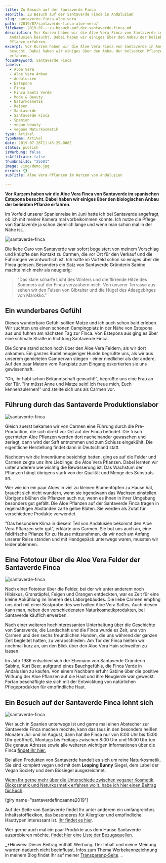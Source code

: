 ```yaml
---
title: Zu Besuch auf der Santaverde Finca
seoTitle: Zu Besuch auf der Santaverde Finca in Andalusien
slug: santaverde-finca-aloe-vera
path: /2019/07/santaverde-finca-aloe-vera/
fileName: 2019-07---zu-besuch-auf-der-santaverde-finca.md
description: Vor Kurzem haben wir die Aloe Vera Finca von Santaverde in
  Andalusien besucht. Dabei haben wir einiges über den Anbau der beliebten
  Pflanze erfahren.
excerpt: Vor Kurzem haben wir die Aloe Vera Finca von Santaverde in Andalusien
  besucht. Dabei haben wir einiges über den Anbau der beliebten Pflanze
  erfahren.
focusKeyword: Santaverde Finca
labels:
  - Aloe Vera
  - Aloe Vera Anbau
  - Andalusien
  - Estepona
  - Finca
  - Finca Santa Verde
  - Mode & Beauty
  - Naturkosmetik
  - Reisen
  - Santaverde
  - Santaverde Finca
  - Spanien
  - vegan beauty
  - vegane Naturkosmetik
type: Artikel
typeName: Artikel
date: 2019-07-26T11:45:29.000Z
status: publish
isWerbung: false
isAffiliate: false
thumbnailId: "25501"
image: /img/demo.jpg
errors: {}
subTitle: Aloe Vera Pflanzen im Herzen von Andalusien
  
---
```


**Vor Kurzem haben wir die Aloe Vera Finca von Santaverde im spanischen Estepona
besucht. Dabei haben wir einiges über den biologischen Anbau der beliebten
Pflanze erfahren.**

Im Vorfeld unserer Spanienreise im Juni hatte ich bei Santaverde angefragt, ob
ich mit meiner Kamera mal vorbeikommen könnte. Ich nutze die Pflege von
Santaverde ja schon ziemlich lange und wenn man schon mal in der Nähe ist...

![santaverde-finca](http://cardamonchai.com/wp-content/uploads/2019/07/2018-06-24-santaverde-finca-1-400x300.jpg)

[](/wp-content/uploads/2019/07/2018-06-24-santaverde-finca-1.jpg) Die liebe Caro
von Santaverde war sofort begeistert von meinem Vorschlag und knüpfte den
Kontakt zu Carmen, die vor Ort für den Verkauf und die Führungen verantwortlich
ist. Ich hatte im Vorfeld schon so einiges über die Finca gelesen. Besonders ein
Satz von Santaverde Gründerin Sabine machte mich mehr als neugierig:

> "Das klare scharfe Licht des Winters und die flirrende Hitze des Sommers auf
> der Finca verzaubern mich. Von unserer Terrasse aus sehen wir den Felsen von
> Gibraltar und die Hügel des Atlasgebirges von Marokko."

## Ein wunderbares Gefühl

Dieses wunderbare Gefühl sollten Matze und ich auch schon bald erleben. Wir
suchten uns einen schönen Campingplatz in der Nähe von Estepona aus und fuhren
am nächsten Tag zur Finca. Von Estepona aus ging es über eine schmale Straße in
Richtung Santaverde Finca.

Die Sonne stand schon hoch über den Aloe Vera Feldern, als wir dort ankamen. Ein
ganzes Rudel neugieriger Hunde begrüßte uns, als wir aus unserem gemieteten
Campervan stiegen - einer niedlicher als der andere. Auf den paar Metern vom
Parkplatz zum Eingang eskortierten sie uns gewissenhaft.

"Oh, Ihr habt schon Bekanntschaft gemacht!", begrüßte uns eine Frau an der Tür.
"Ihr müsst Anne und Matze sein! Ich freue mich, Euch kennenzulernen!" und
stellte sich uns als Carmen vor.

## Führung durch das Santaverde Produktionslabor

![santaverde-finca](http://cardamonchai.com/wp-content/uploads/2019/07/2018-06-24-santaverde-finca-400x300.jpg)

Gleich zuerst bekamen wir von Carmen eine Führung durch die Pre-Production, die
sich direkt vor Ort auf der Finca befindet. Die frisch geernteten Aloe Pflanzen
werden dort nacheinander gewaschen und zerlegt, dann wird der Saft entnommen und
zum Schluss eingekühlt. Die eigentliche Herstellung findet dann in Deutschland
statt.

Nachdem wir die Innenräume besichtigt hatten, ging es auf die Felder und Carmen
zeigte uns ihre Lieblinge: die Aloe Vera Pflanzen. Dabei lernten wir unter
anderem wie wichtig die Bewässerung ist. Das Wachstum der Pflanzen hängt
übrigens stark von der Qualität und Menge des Substrats an.

Wer wie ich ein paar Aloes in viel zu kleinen Blumentöpfen zu Hause hat, braucht
sich nicht wundern, wenn sie irgendwann das Wachsen einstellen. Übrigens blühen
die Pflanzen auch nur, wenn es ihnen in ihrer Umgebung besonders gut gefällt.
Die Aloe Pflanzen auf der Santaverde Finca tragen in regelmäßigen Abständen
zarte gelbe Blüten. Sie werden als Zutat für verschiedene Produkte verwendet.

"Das besondere Klima in diesem Teil von Andalusien bekommt den Aloe Vera
Pflanzen sehr gut", erklärte uns Carmen. Sie bot uns auch an, eine feldfrische
Pflanze für zu Hause mitzunehmen, da wir noch am Anfang unserer Reise standen
und mit Handgepäck unterwegs waren, mussten wir leider ablehnen.

## Eine Fototour über die Aloe Vera Felder der Santaverde Finca

![santaverde-finca](http://cardamonchai.com/wp-content/uploads/2019/07/2018-06-24-santaverde-finca-2-400x533.jpg)

Nach einer Fototour über die Felder, bei der wir unter anderem noch Hibiskus,
Granatäpfel, Feigen und Orangen entdeckten, war es Zeit für eine kleine
Abkühlung im Inneren des Laborgebäudes. Die liebe Carmen empfing uns dort mit
einer Kostprobe des wertvollen Aloe Vera Saftes. Auch diesen kann man, neben den
verschiedensten Naturkosmetikprodukten, bei Santaverde käuflich erwerben.

Nach einer weiteren hochinteressanten Unterhaltung über die Geschichte von
Santaverde, die Landschaft und die Finca wurde es Zeit, uns von Carmen und den
sechs freundlichen Hunden, die uns während der ganzen Zeit begleitet hatten, zu
verabschieden. Am Tor der Finca hielten wir nochmal kurz an, um den Blick über
den Aloe Vera Hain schweifen zu lassen.

Im Jahr 1986 entschied sich der Ehemann von Santaverde Gründerin Sabine, Kurt
Beer, aufgrund eines Bauchgefühls, die Finca Verde in Andalusien zu kaufen. Von
einem Nachbarn erfuhr Sabine über die positive Wirkung der Aloe Pflanzen auf die
Haut und ihre Neugierde war geweckt. Fortan beschäftigte sie sich mit der
Entwicklung von natürlichen Pflegeprodukten für empfindliche Haut.

## Ein Besuch auf der Santaverde Finca lohnt sich

![santaverde-finca](http://cardamonchai.com/wp-content/uploads/2019/07/2018-06-24-santaverde-finca-3-400x300.jpg)

Wer auch in Spanien unterwegs ist und gerne mal einen Abstecher zur Santaverde
Finca machen möchte, kann das (aus in den besonders heißen Monaten Juli und im
August, dann hat die Finca nur von 8:00 Uhr bis 15:00 Uhr geöffnet), Montags bis
Freitags zwischen 8:00 Uhr und 16:00 Uhr tun. Die genaue Adresse sowie alle
weiteren wichtigen Informationen über die Finca
[findet Ihr hier.](https://www.santaverde.de/santaverde/das-besondere/besuch-der-finca)

Bei allen Produkten von Santaverde handelt es sich um reine Naturkosmetik. Sie
sind komplett vegan und mit dem **Leaping Bunny** Siegel, dem Label der Vegan
Society und dem Biosiegel ausgezeichnet.

[Wenn Ihr gerne mehr über die Unterschiede zwischen veganer Kosmetik, Biokosmetik und Naturkosmetik erfahren wollt, habe ich hier einen Beitrag für Euch](/2018/03/vegane-kosmetik-und-naturkosmetik/).

[glry name="santaverdefincaanne2019"]

Auf der Seite von Santaverde findet Ihr unter anderem ein umfangreiches
Inhaltsstofflexikon, das besonderes für Allergiker und empfindliche Hauttypen
interessant ist. [Ihr findet es hier](http://www.santaverde.de/inhaltsstoffe).

Wer gerne auch mal ein paar Produkte aus dem Hause Santaverde ausprobieren
möchte,
[findet hier eine Liste der Bezugsquellen](http://www.santaverde.de/bezugsquellen).

_\*Hinweis: Dieser Beitrag enthält Werbung. Der Inhalt und meine Meinung wurden
dadurch nicht beeinflusst. Infos zum Thema Werbekennzeichnung in meinem Blog
findet Ihr auf meiner [Transparenz-Seite](/werbung/). _

  